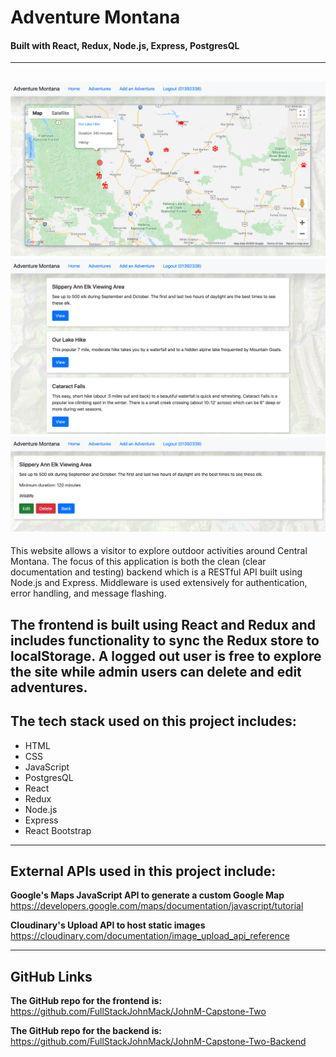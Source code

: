# <b>Adventure Montana</b>  
#### Built with React, Redux, Node.js, Express, PostgresQL
---
![Screenshot of app](homepage.png)   
![Screenshot of app](adventureList.png)   
![Screenshot of app](adventure.png)   
---
This website allows a visitor to explore outdoor activities around Central Montana. The focus of this application is both the clean (clear documentation and testing) backend which is a RESTful API built using Node.js and Express. Middleware is used extensively for authentication, error handling, and message flashing.

The frontend is built using React and Redux and includes functionality to sync the Redux store to localStorage. A logged out user is free to explore the site while admin users can delete and edit adventures.
---
## <b>The tech stack used on this project includes:</b>
- HTML
- CSS
- JavaScript
- PostgresQL
- React
- Redux
- Node.js
- Express
- React Bootstrap
---
## <b>External APIs used in this project include:</b>  

<b>Google's Maps JavaScript API to generate a custom Google Map</b>  
https://developers.google.com/maps/documentation/javascript/tutorial

<b>Cloudinary's Upload API to host static images</b>   
https://cloudinary.com/documentation/image_upload_api_reference

---  
## <b>GitHub Links</b>   
<b>The GitHub repo for the frontend is:</b>
<https://github.com/FullStackJohnMack/JohnM-Capstone-Two>

<b>The GitHub repo for the backend is:</b>
https://github.com/FullStackJohnMack/JohnM-Capstone-Two-Backend